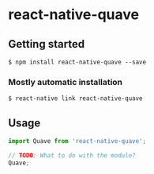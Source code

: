 # react-native-quave

## Getting started

`$ npm install react-native-quave --save`

### Mostly automatic installation

`$ react-native link react-native-quave`

## Usage
```javascript
import Quave from 'react-native-quave';

// TODO: What to do with the module?
Quave;
```
